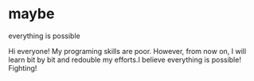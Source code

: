 # maybe
everything is possible


Hi everyone!
My programing skills are poor. However,
from now on, I will learn bit by bit and 
redouble my efforts.I believe everything is possible!
Fighting!

